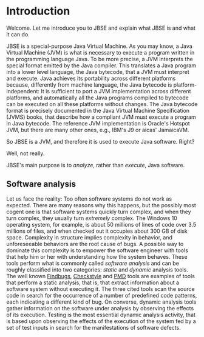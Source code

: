# Introduction

Welcome. Let me introduce you to JBSE and explain what JBSE is and what it can do.

JBSE is a special-purpose Java Virtual Machine. As you may know, a Java Virtual Machine \(JVM\) is what is necessary to execute a program written in the programming language Java. To be more precise, a JVM interprets the special format emitted by the Java compiler. This translates a Java program into a lower level language, the Java bytecode, that a JVM must interpret and execute. Java achieves its portability across different platforms because, differently from machine language, the Java bytecode is platform-independent: It is sufficient to port a JVM implementation across different platforms, and automatically all the Java programs compiled to bytecode can be executed on all these platforms without changes. The Java bytecode format is precisely documented in the Java Virtual Machine Specification \(JVMS\) books, that describe how a compliant JVM must execute a program in Java bytecode. The reference JVM implementation is Oracle's Hotspot JVM, but there are many other ones, e.g., IBM's J9 or aicas' JamaicaVM.

So JBSE is a JVM, and therefore it is used to execute Java software. Right?

Well, not really.

JBSE's main purpose is to _analyze_, rather than _execute_, Java software.

## Software analysis

Let us face the reality: Too often software systems do not work as expected. There are many reasons why this happens, but the possibly most cogent one is that software systems quickly turn complex, and when they turn complex, they usually turn _extremely_ complex. The Windows 10 operating system, for example, is about 50 millions of lines of code over 3.5 millions of files, and when checked out it occupies about 300 GB of disk space. Complexity in structure implies complexity in behavior, and unforeseeable behaviors are the root cause of bugs. A possible way to dominate this complexity is to empower the software engineer with tools that help him or her with understanding how the system behaves. These tools perform what is commonly called _software analysis_ and can be roughly classified into two categories: _static_ and _dynamic_ analysis tools. The well known [Findbugs](http://findbugs.sourceforge.net/), [Checkstyle](http://checkstyle.sourceforge.net/) and [PMD](http://pmd.sourceforge.net/) tools are examples of tools that perform a static analysis, that is, that extract information about a software system without executing it. The three cited tools scan the source code in search for the occurrence of a number of predefined code patterns, each indicating a different kind of bug. On converse, dynamic analysis tools gather information on the software under analysis by observing the effects of its execution. Testing is the most essential dynamic analysis activity, that is based upon observing the effects of the execution of the system fed by a set of test inputs in search for the manifestations of software defects.

